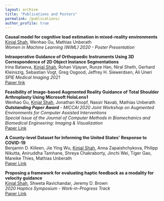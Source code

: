 ```yaml
---
layout: archive
title: "Publications and Posters"
permalink: /publications/
author_profile: true
---
```


**Causal model for cognitive load estimation in mixed-reality environments**        
<ins>Kinjal Shah</ins>, Wenhao Gu, Mathias Unberath                   
*Women in Machine Learning (WiML) 2020 - Poster Presentation*                               

**Intraoperative Guidance of Orthopaedic Instruments Using 3D Correspondence of 2D Object Instance Segmentations**           
Irina Bataeva, <ins>Kinjal Shah</ins>, Rohan Vijayan, Runze Han, Niral Sheth, Gerhard Kleinszig, Sebastian Vogt, Greg Osgood, Jeffrey H. Siewerdsen, Ali Uneri       
*SPIE Medical Imaging 2021*             
[Paper link](https://www.spiedigitallibrary.org/conference-proceedings-of-spie/11598/1159826/Intraoperative-guidance-of-orthopaedic-instruments-using-3D-correspondence-of-2D/10.1117/12.2582239.full)

**Feasibility of Image-based Augmented Reality Guidance of Total Shoulder Arthroplasty Using Microsoft HoloLens1**         
Wenhao Gu, <ins>Kinjal Shah</ins>, Jonathan Knopf, Nassir Navab, Mathias Unberath         
***Outstanding Paper Award*** - *MICCAI 2020 Joint Workshop on Augmented Environments for Computer Assisted Interventions*         
*Special Issue of the Journal of Computer Methods in Biomechanics and Biomedical Engineering: Imaging & Visualization*         
[Paper Link](https://www.tandfonline.com/doi/full/10.1080/21681163.2020.1835556)

**A County-level Dataset for Informing the United States' Response to COVID-19**    
Benjamin D. Killeen, Jie Ying Wu, <ins>Kinjal Shah</ins>, Anna Zapaishchykova, Philipp Nikutta, Aniruddha Tamhane, Shreya Chakraborty, Jinchi Wei, Tiger Gao, Mareike Thies, Mathias Unberath        
[Paper Link](https://arxiv.org/pdf/2004.00756.pdf)            

**Proposing a framework for evaluating haptic feedback as a modality for velocity guidance**    
<ins>Kinjal Shah</ins>, Shweta Ravichandar, Jeremy D. Brown    
*2020 Haptics Symposium - Work-in-Progress Track*     
[Paper Link](https://kinjmshah.github.io/files/haptics2020_WIP.pdf) 



